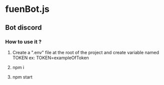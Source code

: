 # fuenBot.js
## Bot discord 

### How to use it ?
1. Create a ".env" file at the root of the project and create variable named TOKEN
ex: TOKEN=exampleOfToken

2. npm i

3. npm start


